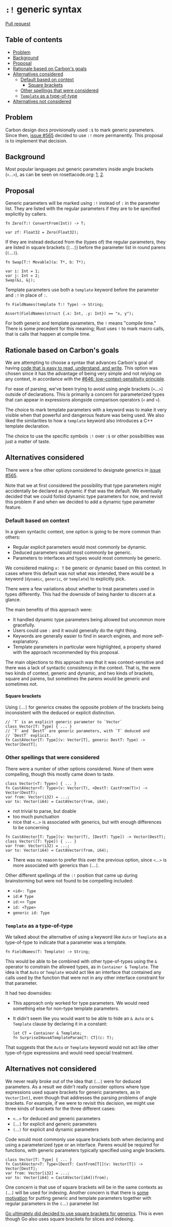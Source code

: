 # `:!` generic syntax

<!--
Part of the Carbon Language project, under the Apache License v2.0 with LLVM
Exceptions. See /LICENSE for license information.
SPDX-License-Identifier: Apache-2.0 WITH LLVM-exception
-->

[Pull request](https://github.com/carbon-language/carbon-lang/pull/676)

<!-- toc -->

## Table of contents

-   [Problem](#problem)
-   [Background](#background)
-   [Proposal](#proposal)
-   [Rationale based on Carbon's goals](#rationale-based-on-carbons-goals)
-   [Alternatives considered](#alternatives-considered)
    -   [Default based on context](#default-based-on-context)
        -   [Square brackets](#square-brackets)
    -   [Other spellings that were considered](#other-spellings-that-were-considered)
    -   [`Template` as a type-of-type](#template-as-a-type-of-type)
-   [Alternatives not considered](#alternatives-not-considered)

<!-- tocstop -->

## Problem

Carbon design docs provisionally used `:$` to mark generic parameters. Since
then, [issue #565](https://github.com/carbon-language/carbon-lang/issues/565)
decided to use `:!` more permanently. This proposal is to implement that
decision.

## Background

Most popular languages put generic parameters inside angle brackets (`<`...`>`),
as can be seen on rosettacode.org:
[1](http://rosettacode.org/wiki/Generic_swap),
[2](http://rosettacode.org/wiki/Constrained_genericity).

## Proposal

Generic parameters will be marked using `:!` instead of `:` in the parameter
list. They are listed with the regular parameters if they are to be specified
explicitly by callers.

```
fn Zero(T:! ConvertFrom(Int)) -> T;

var zf: Float32 = Zero(Float32);
```

If they are instead deduced from the (types of) the regular parameters, they are
listed in square brackets (`[`...`]`) before the parameter list in round parens
(`(`...`)`).

```
fn Swap[T:! Movable](a: T*, b: T*);

var i: Int = 1;
var j: Int = 2;
Swap(&i, &j);
```

Template parameters use both a `template` keyword before the parameter and `:!`
in place of `:`.

```
fn FieldNames(template T:! Type) -> String;

Assert(FieldNames(struct {.x: Int, .y: Int}) == "x, y");
```

For both generic and template parameters, the `!` means "compile time." There is
some precedent for this meaning; Rust uses `!` to mark macro calls, that is
calls that happen at compile time.

## Rationale based on Carbon's goals

We are attempting to choose a syntax that advances Carbon's goal of having
[code that is easy to read, understand, and write](/docs/project/goals.md#code-that-is-easy-to-read-understand-and-write).
This option was chosen since it has the advantage of being very simple and not
relying on any context, in accordance with the
[#646: low-context-sensitivity principle](https://github.com/carbon-language/carbon-lang/pull/646).

For ease of parsing, we've been trying to avoid using angle brackets (`<`...`>`)
outside of declarations. This is primarily a concern for parameterized types
that can appear in expressions alongside comparison operators (`<` and `>`).

The choice to mark template parameters with a keyword was to make it very
visible when that powerful and dangerous feature was being used. We also liked
the similarities to how a `template` keyword also introduces a C++ template
declaration.

The choice to use the specific symbols `:!` over `:$` or other possibilities was
just a matter of taste.

## Alternatives considered

There were a few other options considered to designate generics in
[issue #565](https://github.com/carbon-language/carbon-lang/issues/565).

Note that we at first considered the possibility that type parameters might
accidentally be declared as dynamic if that was the default. We eventually
decided that we could forbid dynamic type parameters for now, and revisit this
problem if and when we decided to add a dynamic type parameter feature.

### Default based on context

In a given syntactic context, one option is going to be more common than others:

-   Regular explicit parameters would most commonly be dynamic.
-   Deduced parameters would most commonly be generic.
-   Parameters to interfaces and types would most commonly be generic.

We considered making `x: T` be generic or dynamic based on this context. In
cases where this default was not what was intended, there would be a keyword
(`dynamic`, `generic`, or `template`) to explicitly pick.

There were a few variations about whether to treat parameters used in types
differently. This had the downside of being harder to discern at a glance.

The main benefits of this approach were:

-   It handled dynamic type parameters being allowed but uncommon more
    gracefully.
-   Users could use `:` and it would generally do the right thing.
-   Keywords are generally easier to find in search engines, and more
    self-explanatory.
-   Template parameters in particular were highlighted, a property shared with
    the approach recommended by this proposal.

The main objections to this approach was that it was context-sensitive and there
was a lack of syntactic consistency in the context. That is, the were two kinds
of context, generic and dynamic, and two kinds of brackets, square and parens,
but sometimes the parens would be generic and sometimes not.

#### Square brackets

Using `[`...`]` for generics creates the opposite problem of the brackets being
inconsistent with the deduced or explicit distinction.

```
// `T` is an explicit generic parameter to `Vector`
class Vector[T: Type] { ... }
// `T` and `DestT` are generic parameters, with `T` deduced and
// `DestT` explicit.
fn CastAVector[T: Type](v: Vector[T], generic DestT: Type) -> Vector[DestT];
```

### Other spellings that were considered

There were a number of other options considered. None of them were compelling,
though this mostly came down to taste.

```
class Vector(<T: Type>) { ... }
fn CastAVector<T: Type>(v: Vector(T), <DestT: CastFrom(T)>) -> Vector(DestT);
var from: Vector(i32) = ...;
var to: Vector(i64) = CastAVector(from, i64);
```

-   not trivial to parse, but doable
-   too much punctuation
-   nice that `<`...`>` is associated with generics, but with enough differences
    to be concerning

```
fn CastAVector[T: Type](v: Vector(T), [DestT: Type]) -> Vector(DestT);
class Vector([T: Type]) { ... }
var from: Vector(i32) = ...;
var to: Vector(i64) = CastAVector(from, i64);
```

-   There was no reason to prefer this over the previous option, since `<`...`>`
    is more associated with generics than `[`...`]`.

Other different spellings of the `:!` position that came up during brainstorming
but were not found to be compelling included:

-   `<id>: Type`
-   `id:# Type`
-   `id:<> Type`
-   `id: <Type>`
-   `generic id: Type`

### `Template` as a type-of-type

We talked about the alternative of using a keyword like `Auto` or `Template` as
a type-of-type to indicate that a parameter was a template.

```
fn FieldNames(T: Template) -> String;
```

This would be able to be combined with other type-of-types using the `&`
operator to constrain the allowed types, as in `Container & Template`. The idea
is that `Auto` or `Template` would act like an interface that contained any
calls used by the function that were not in any other interface constraint for
that parameter.

It had two downsides:

-   This approach only worked for type parameters. We would need something else
    for non-type template parameters.
-   It didn't seem like you would want to be able to hide an `& Auto` or
    `& Template` clause by declaring it in a constant:

    ```
    let CT = Container & Template;
    fn SurpriseIHaveATemplateParam[T: CT](c: T);
    ```

That suggests that the `Auto` or `Template` keyword would not act like other
type-of-type expressions and would need special treatment.

## Alternatives not considered

We never really broke out of the idea that `[`...`]` were for deduced
parameters. As a result we didn't really consider options where type expressions
used square brackets for generic parameters, as in `Vector[Int]`, even though
that addresses the parsing problems of angle brackets. For example, if we were
to revisit this decision, we might use three kinds of brackets for the three
different cases:

-   `<`...`>` for deduced and generic parameters
-   `[`...`]` for explicit and generic parameters
-   `(`...`)` for explicit and dynamic parameters

Code would most commonly use square brackets both when declaring and using a
parameterized type or an interface. Parens would be required for functions, with
generic parameters typically specified using angle brackets.

```
class Vector[T: Type] { ... }
fn CastAVector<T: Type>[DestT: CastFrom[T]](v: Vector[T]) -> Vector[DestT];
var from: Vector[i32] = ...;
var to: Vector[i64] = CastAVector[i64](from);
```

One concern is that use of square brackets will be in the same contexts as
`[`...`]` will be used for indexing. Another concern is that there is
[some motivation](http://open-std.org/JTC1/SC22/WG21/docs/papers/2019/p1045r1.html)
for putting generic and template parameters together with regular parameters in
the `(`...`)` parameter list

[Go ultimately did decided to use square brackets for generics](https://go.googlesource.com/proposal/+/refs/heads/master/design/43651-type-parameters.md).
This is even though Go also uses square brackets for slices and indexing.
